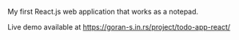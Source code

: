 My first React.js web application that works as a notepad. 

Live demo available at https://goran-s.in.rs/project/todo-app-react/
